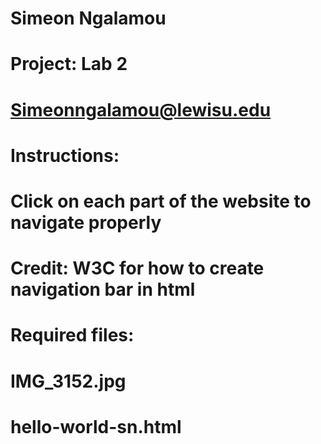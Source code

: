 # Simeon Ngalamou
# Project: Lab 2
# Simeonngalamou@lewisu.edu
# Instructions: 
# Click on each part of the website to navigate properly
# Credit: W3C for how to create navigation bar in html
# Required files:
# IMG_3152.jpg
# hello-world-sn.html
